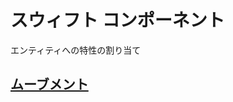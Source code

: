 # スウィフト コンポーネント

エンティティへの特性の割り当て

## [ムーブメント](https://github.com/ghsumiyasu/Swift/blob/main/README-SpriteKit-Movimento-jp.md)